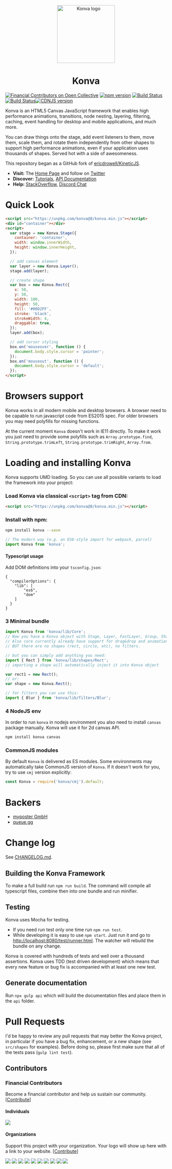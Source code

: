 <p align="center">
  <img src="https://konvajs.org/android-chrome-192x192.png" alt="Konva logo" height="180" />
</p>

<h1 align="center">Konva</h1>

[![Financial Contributors on Open Collective](https://opencollective.com/konva/all/badge.svg?label=financial+contributors)](https://opencollective.com/konva)
[![npm version](https://badge.fury.io/js/konva.svg)](http://badge.fury.io/js/konva)
[![Build Status](https://github.com/konvajs/konva/actions/workflows/test-browser.yml/badge.svg)](https://github.com/konvajs/konva/actions/workflows/test-browser.ym)
[![Build Status](https://github.com/konvajs/konva/actions/workflows/test-node.yml/badge.svg)](https://github.com/konvajs/konva/actions/workflows/test-node.ym)[![CDNJS version](https://img.shields.io/cdnjs/v/konva.svg)](https://cdnjs.com/libraries/konva)

Konva is an HTML5 Canvas JavaScript framework that enables high performance animations, transitions, node nesting, layering, filtering, caching, event handling for desktop and mobile applications, and much more.

You can draw things onto the stage, add event listeners to them, move them, scale them, and rotate them independently from other shapes to support high performance animations, even if your application uses thousands of shapes. Served hot with a side of awesomeness.

This repository began as a GitHub fork of [ericdrowell/KineticJS](https://github.com/ericdrowell/KineticJS).

- **Visit:** The [Home Page](http://konvajs.org/) and follow on [Twitter](https://twitter.com/lavrton)
- **Discover:** [Tutorials](http://konvajs.org/docs), [API Documentation](http://konvajs.org/api)
- **Help:** [StackOverflow](http://stackoverflow.com/questions/tagged/konvajs), [Discord Chat](https://discord.gg/8FqZwVT)

# Quick Look

```html
<script src="https://unpkg.com/konva@8/konva.min.js"></script>
<div id="container"></div>
<script>
  var stage = new Konva.Stage({
    container: 'container',
    width: window.innerWidth,
    height: window.innerHeight,
  });

  // add canvas element
  var layer = new Konva.Layer();
  stage.add(layer);

  // create shape
  var box = new Konva.Rect({
    x: 50,
    y: 50,
    width: 100,
    height: 50,
    fill: '#00D2FF',
    stroke: 'black',
    strokeWidth: 4,
    draggable: true,
  });
  layer.add(box);

  // add cursor styling
  box.on('mouseover', function () {
    document.body.style.cursor = 'pointer';
  });
  box.on('mouseout', function () {
    document.body.style.cursor = 'default';
  });
</script>
```

# Browsers support

Konva works in all modern mobile and desktop browsers. A browser need to be capable to run javascript code from ES2015 spec. For older browsers you may need polyfills for missing functions.

At the current moment `Konva` doesn't work in IE11 directly. To make it work you just need to provide some polyfills such as `Array.prototype.find`, `String.prototype.trimLeft`, `String.prototype.trimRight`, `Array.from`.

# Loading and installing Konva

Konva supports UMD loading. So you can use all possible variants to load the framework into your project:

### Load Konva via classical `<script>` tag from CDN:

```html
<script src="https://unpkg.com/konva@8/konva.min.js"></script>
```

### Install with npm:

```bash
npm install konva --save
```

```javascript
// The modern way (e.g. an ES6-style import for webpack, parcel)
import Konva from 'konva';
```

#### Typescript usage

Add DOM definitions into your `tsconfig.json`:

```
{
  "compilerOptions": {
    "lib": [
        "es6",
        "dom"
    ]
  }
}
```

### 3 Minimal bundle

```javascript
import Konva from 'konva/lib/Core';
// Now you have a Konva object with Stage, Layer, FastLayer, Group, Shape and some additional utils function.
// Also core currently already have support for drag&drop and animations.
// BUT there are no shapes (rect, circle, etc), no filters.

// but you can simply add anything you need:
import { Rect } from 'konva/lib/shapes/Rect';
// importing a shape will automatically inject it into Konva object

var rect1 = new Rect();
// or:
var shape = new Konva.Rect();

// for filters you can use this:
import { Blur } from 'konva/lib/filters/Blur';
```

### 4 NodeJS env

In order to run `konva` in nodejs environment you also need to install `canvas` package manually. Konva will use it for 2d canvas API.

```bash
npm install konva canvas
```

### CommonJS modules

By default `Konva` is delivered as ES modules. Some environments may automatically take CommonJS version of `Konva`. If it doesn't work for you, try to use `cmj` version explicitly:

```js
const Konva = require('konva/cmj').default;
```

# Backers

- [myposter GmbH](https://www.myposter.de/)
- [queue.gg](https://queue.gg/)

# Change log

See [CHANGELOG.md](https://github.com/konvajs/konva/blob/master/CHANGELOG.md).

## Building the Konva Framework

To make a full build run `npm run build`. The command will compile all typescript files, combine then into one bundle and run minifier.

## Testing

Konva uses Mocha for testing.

- If you need run test only one time run `npm run test`.
- While developing it is easy to use `npm start`. Just run it and go to [http://localhost:8080/test/runner.html](http://localhost:8080/test/runner.html). The watcher will rebuild the bundle on any change.

Konva is covered with hundreds of tests and well over a thousand assertions.
Konva uses TDD (test driven development) which means that every new feature or bug fix is accompanied with at least one new test.

## Generate documentation

Run `npx gulp api` which will build the documentation files and place them in the `api` folder.

# Pull Requests

I'd be happy to review any pull requests that may better the Konva project,
in particular if you have a bug fix, enhancement, or a new shape (see `src/shapes` for examples). Before doing so, please first make sure that all of the tests pass (`gulp lint test`).

## Contributors

### Financial Contributors

Become a financial contributor and help us sustain our community. [[Contribute](https://opencollective.com/konva/contribute)]

#### Individuals

<a href="https://opencollective.com/konva"><img src="https://opencollective.com/konva/individuals.svg?width=890"></a>

#### Organizations

Support this project with your organization. Your logo will show up here with a link to your website. [[Contribute](https://opencollective.com/konva/contribute)]

<a href="https://opencollective.com/konva/organization/0/website"><img src="https://opencollective.com/konva/organization/0/avatar.svg"></a>
<a href="https://opencollective.com/konva/organization/1/website"><img src="https://opencollective.com/konva/organization/1/avatar.svg"></a>
<a href="https://opencollective.com/konva/organization/2/website"><img src="https://opencollective.com/konva/organization/2/avatar.svg"></a>
<a href="https://opencollective.com/konva/organization/3/website"><img src="https://opencollective.com/konva/organization/3/avatar.svg"></a>
<a href="https://opencollective.com/konva/organization/4/website"><img src="https://opencollective.com/konva/organization/4/avatar.svg"></a>
<a href="https://opencollective.com/konva/organization/5/website"><img src="https://opencollective.com/konva/organization/5/avatar.svg"></a>
<a href="https://opencollective.com/konva/organization/6/website"><img src="https://opencollective.com/konva/organization/6/avatar.svg"></a>
<a href="https://opencollective.com/konva/organization/7/website"><img src="https://opencollective.com/konva/organization/7/avatar.svg"></a>
<a href="https://opencollective.com/konva/organization/8/website"><img src="https://opencollective.com/konva/organization/8/avatar.svg"></a>
<a href="https://opencollective.com/konva/organization/9/website"><img src="https://opencollective.com/konva/organization/9/avatar.svg"></a>
